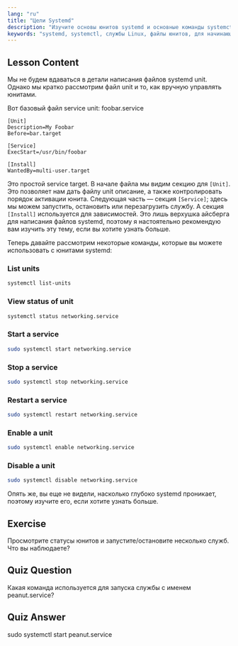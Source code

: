 ```yaml
---
lang: "ru"
title: "Цели Systemd"
description: "Изучите основы юнитов systemd и основные команды systemctl. Узнайте, как управлять службами, просматривать статусы и включать юниты в Linux. Начните свой путь!"
keywords: "systemd, systemctl, службы Linux, файлы юнитов, для начинающих, учебник, руководство, команды Linux"
---
```


## Lesson Content

Мы не будем вдаваться в детали написания файлов systemd unit. Однако мы кратко рассмотрим файл unit и то, как вручную управлять юнитами.

Вот базовый файл service unit: foobar.service

```
[Unit]
Description=My Foobar
Before=bar.target

[Service]
ExecStart=/usr/bin/foobar

[Install]
WantedBy=multi-user.target
```

Это простой service target. В начале файла мы видим секцию для `[Unit]`. Это позволяет нам дать файлу unit описание, а также контролировать порядок активации юнита. Следующая часть — секция `[Service]`; здесь мы можем запустить, остановить или перезагрузить службу. А секция `[Install]` используется для зависимостей. Это лишь верхушка айсберга для написания файлов systemd, поэтому я настоятельно рекомендую вам изучить эту тему, если вы хотите узнать больше.

Теперь давайте рассмотрим некоторые команды, которые вы можете использовать с юнитами systemd:

### List units

```bash
systemctl list-units
```

### View status of unit

```bash
systemctl status networking.service
```

### Start a service

```bash
sudo systemctl start networking.service
```

### Stop a service

```bash
sudo systemctl stop networking.service
```

### Restart a service

```bash
sudo systemctl restart networking.service
```

### Enable a unit

```bash
sudo systemctl enable networking.service
```

### Disable a unit

```bash
sudo systemctl disable networking.service
```

Опять же, вы еще не видели, насколько глубоко systemd проникает, поэтому изучите его, если хотите узнать больше.

## Exercise

Просмотрите статусы юнитов и запустите/остановите несколько служб. Что вы наблюдаете?

## Quiz Question

Какая команда используется для запуска службы с именем peanut.service?

## Quiz Answer

sudo systemctl start peanut.service
